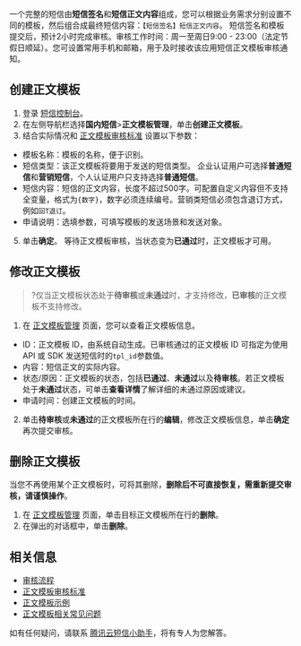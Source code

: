 一个完整的短信由**短信签名**和**短信正文内容**组成，您可以根据业务需求分别设置不同的模板，然后组合成最终短信内容：`【短信签名】短信正文内容`。
短信签名和模板提交后，预计2小时完成审核。审核工作时间：周一至周日9:00 - 23:00（法定节假日顺延）。您可设置常用手机和邮箱，用于及时接收该应用短信正文模板审核通知。

## 创建正文模板[](id:Template)
1. 登录 [短信控制台](https://console.cloud.tencent.com/smsv2)。
2. 在左侧导航栏选择**国内短信**>**正文模板管理**，单击**创建正文模板**。
4. 结合实际情况和 [正文模板审核标准](https://cloud.tencent.com/document/product/382/39023) 设置以下参数：
 - 模板名称：模板的名称，便于识别。
 - 短信类型：该正文模板将要用于发送的短信类型。  企业认证用户可选择**普通短信**和**营销短信**，个人认证用户只支持选择**普通短信**。
 - 短信内容：短信的正文内容，长度不超过500字。可配置自定义内容但不支持全变量，格式为`{数字}`，数字必须连续编号。营销类短信必须包含退订方式，例如`回T退订`。
 - 申请说明：选填参数，可填写模板的发送场景和发送对象。
5. 单击**确定**。
 等待正文模板审核，当状态变为**已通过**时，正文模板才可用。


## 修改正文模板
>?仅当正文模板状态处于**待审核**或**未通过**时，才支持修改，**已审核**的正文模板不支持修改。

1. 在 [正文模板管理](https://console.cloud.tencent.com/smsv2/csms-template) 页面，您可以查看正文模板信息。
 - ID：正文模板 ID，由系统自动生成。已审核通过的正文模板 ID 可指定为使用 API 或 SDK 发送短信时的`tpl_id`参数值。
 - 内容：短信正文的实际内容。
 - 状态/原因：正文模板的状态，包括**已通过**、**未通过**以及**待审核**。若正文模板处于**未通过**状态，可单击**查看详情**了解详细的未通过原因或建议。
 - 申请时间：创建正文模板的时间。
2. 单击**待审核**或**未通过**的正文模板所在行的**编辑**，修改正文模板信息，单击**确定**再次提交审核。


## 删除正文模板
当您不再使用某个正文模板时，可将其删除，**删除后不可直接恢复，需重新提交审核，请谨慎操作**。

1. 在 [正文模板管理](https://console.cloud.tencent.com/smsv2/csms-template) 页面，单击目标正文模板所在行的**删除**。
2. 在弹出的对话框中，单击**删除**。

## 相关信息

- [审核流程](https://cloud.tencent.com/document/product/382/13444#.E5.AE.A1.E6.A0.B8.E6.B5.81.E7.A8.8B)
- [正文模板审核标准](https://cloud.tencent.com/document/product/382/39023)
- [正文模板示例](https://cloud.tencent.com/document/product/382/39031)
- [正文模板相关常见问题](https://cloud.tencent.com/document/product/382/13301)

如有任何疑问，请联系 [腾讯云短信小助手](https://tccc.qcloud.com/web/im/index.html#/chat?webAppId=8fa15978f85cb41f7e2ea36920cb3ae1&title=Sms)，将有专人为您解答。
